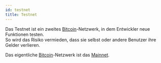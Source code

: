 ```yaml
---
id: testnet
title: Testnet
---
```


Das Testnet ist ein zweites [Bitcoin](../b/bitcoin)-Netzwerk, in dem Entwickler neue Funktionen testen.  
So wird das Risiko vermieden, dass sie selbst oder andere Benutzer ihre Gelder verlieren.

Das eigentliche [Bitcoin](../b/bitcoin)-Netzwerk ist das [Mainnet](../m/mainnet).
